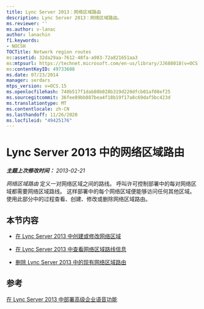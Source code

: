 ```yaml
---
title: Lync Server 2013：网络区域路由
description: Lync Server 2013：网络区域路由。
ms.reviewer: ''
ms.author: v-lanac
author: lanachin
f1.keywords:
- NOCSH
TOCTitle: Network region routes
ms:assetid: 32da29aa-7612-48fa-a983-72a821651aa3
ms:mtpsurl: https://technet.microsoft.com/en-us/library/JJ688018(v=OCS.15)
ms:contentKeyID: 49733608
ms.date: 07/23/2014
manager: serdars
mtps_version: v=OCS.15
ms.openlocfilehash: 740b517f1dab80b028b319d220dfcb01af08ef25
ms.sourcegitcommit: 36fee89bb887bea4f18b19f17a8c69daf5bc423d
ms.translationtype: MT
ms.contentlocale: zh-CN
ms.lasthandoff: 11/26/2020
ms.locfileid: "49425176"
---
```

# <a name="network-region-routes-in-lync-server-2013"></a>Lync Server 2013 中的网络区域路由

<div data-xmlns="http://www.w3.org/1999/xhtml">

<div class="topic" data-xmlns="http://www.w3.org/1999/xhtml" data-msxsl="urn:schemas-microsoft-com:xslt" data-cs="https://msdn.microsoft.com/">

<div data-asp="https://msdn2.microsoft.com/asp">



</div>

<div id="mainSection">

<div id="mainBody">

<span> </span>

_**主题上次修改时间：** 2013-02-21_

*网络区域路由* 定义一对网络区域之间的路线。 呼叫许可控制部署中的每对网络区域都需要网络区域路线。 这样部署中的每个网络区域便能够访问任何其他区域。 使用此部分中的过程查看、创建、修改或删除网络区域路由。

<div>

## <a name="in-this-section"></a>本节内容

  - [在 Lync Server 2013 中创建或修改网络区域](lync-server-2013-creating-or-modifying-network-regions.md)

  - [在 Lync Server 2013 中查看网络区域路线信息](lync-server-2013-viewing-network-region-route-information.md)

  - [删除 Lync Server 2013 中的现有网络区域路由](lync-server-2013-deleting-existing-network-region-routes.md)

</div>

<div>

## <a name="reference"></a>参考

[在 Lync Server 2013 中部署高级企业语音功能](lync-server-2013-deploying-advanced-enterprise-voice-features.md)

</div>

</div>

<span> </span>

</div>

</div>

</div>

